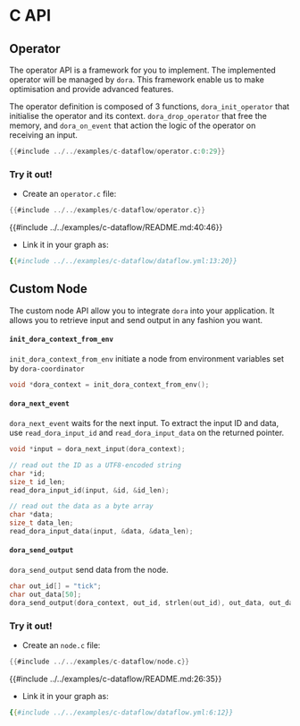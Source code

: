 # C API

## Operator

The operator API is a framework for you to implement. The implemented operator will be managed by `dora`. This framework enable us to make optimisation and provide advanced features.

The operator definition is composed of 3 functions, `dora_init_operator` that initialise the operator and its context. `dora_drop_operator` that free the memory, and `dora_on_event` that action the logic of the operator on receiving an input.

```c
{{#include ../../examples/c-dataflow/operator.c:0:29}}
```
### Try it out!

- Create an `operator.c` file:
```c
{{#include ../../examples/c-dataflow/operator.c}}
```

{{#include ../../examples/c-dataflow/README.md:40:46}}

- Link it in your graph as:
```yaml
{{#include ../../examples/c-dataflow/dataflow.yml:13:20}}
```

## Custom Node

The custom node API allow you to integrate `dora` into your application. It allows you to retrieve input and send output in any fashion you want. 

#### `init_dora_context_from_env`

`init_dora_context_from_env` initiate a node from environment variables set by `dora-coordinator` 

```c
void *dora_context = init_dora_context_from_env();
```

#### `dora_next_event`

`dora_next_event` waits for the next input. To extract the input ID and data, use `read_dora_input_id`  and `read_dora_input_data` on the returned pointer.

```c
void *input = dora_next_input(dora_context);

// read out the ID as a UTF8-encoded string
char *id;
size_t id_len;
read_dora_input_id(input, &id, &id_len);

// read out the data as a byte array
char *data;
size_t data_len;
read_dora_input_data(input, &data, &data_len);
```

#### `dora_send_output`

`dora_send_output` send data from the node.

```c
char out_id[] = "tick";
char out_data[50];
dora_send_output(dora_context, out_id, strlen(out_id), out_data, out_data_len);
```
### Try it out!

- Create an `node.c` file:
```c
{{#include ../../examples/c-dataflow/node.c}}
```

{{#include ../../examples/c-dataflow/README.md:26:35}}

- Link it in your graph as:
```yaml
{{#include ../../examples/c-dataflow/dataflow.yml:6:12}}
```